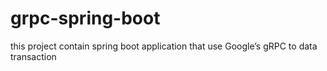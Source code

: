 # grpc-spring-boot
this project contain spring boot application that use Google’s gRPC to data transaction
